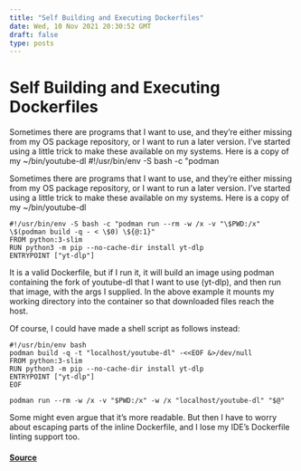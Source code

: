 ```yaml
---
title: "Self Building and Executing Dockerfiles"
date: Wed, 10 Nov 2021 20:30:52 GMT
draft: false
type: posts
---
```

# Self Building and Executing Dockerfiles





Sometimes there are programs that I want to use, and they’re either missing from my OS package repository, or I want to run a later version. I’ve started using a little trick to make these available on my systems. Here is a copy of my ~/bin/youtube-dl #!/usr/bin/env -S bash -c "podman

Sometimes there are programs that I want to use, and they’re either missing from my OS package repository, or I want to run a later version. I’ve started using a little trick to make these available on my systems. Here is a copy of my ~/bin/youtube-dl

```
#!/usr/bin/env -S bash -c "podman run --rm -w /x -v "\$PWD:/x" \$(podman build -q - < \$0) \${@:1}"
FROM python:3-slim
RUN python3 -m pip --no-cache-dir install yt-dlp
ENTRYPOINT ["yt-dlp"]
```

It is a valid Dockerfile, but if I run it, it will build an image using podman containing the fork of youtube-dl that I want to use (yt-dlp), and then run that image, with the args I supplied. In the above example it mounts my working directory into the container so that downloaded files reach the host.

Of course, I could have made a shell script as follows instead:

```
#!/usr/bin/env bash
podman build -q -t "localhost/youtube-dl" -<<EOF &>/dev/null
FROM python:3-slim
RUN python3 -m pip --no-cache-dir install yt-dlp
ENTRYPOINT ["yt-dlp"]
EOF

podman run --rm -w /x -v "$PWD:/x" -w /x "localhost/youtube-dl" "$@"
```

Some might even argue that it’s more readable. But then I have to worry about escaping parts of the inline Dockerfile, and I lose my IDE’s Dockerfile linting support too.

#### [Source](https://www.grepular.com/Self_Building_and_Executing_Dockerfiles)

